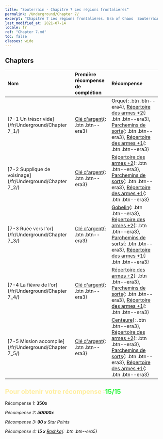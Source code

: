 ```yaml
---
title: "Souterrain - Chapitre 7 Les régions frontalières"
permalink: /Underground/Chapter 7/
excerpt: "Chapitre 7 Les régions frontalières. Era of Chaos  Souterrain - Chapitre 7. Les régions frontalières"
last_modified_at: 2021-07-14
locale: fr
ref: "Chapter 7.md"
toc: false
classes: wide
---
```


## Chapters

  | Nom |  Première récompense de complétion | Récompense |
  |:------------|:------------|:------------| 
  | [7-1 Un trésor vide](/fr/Underground/Chapter 7_1/) | [Clé d'argent](/ItemsFR/con_693/){: .btn .btn--era3} | [Orque](/ItemsFR/unt_219/){: .btn .btn--era4}, [Répertoire des armes +2](/ItemsFR/mat_32/){: .btn .btn--era3}, [Parchemins de sorts](/ItemsFR/con_694/){: .btn .btn--era3}, [Répertoire des armes +1](/ItemsFR/mat_25/){: .btn .btn--era3} |
  | [7-2 Supplique de voisinage](/fr/Underground/Chapter 7_2/) | [Clé d'argent](/ItemsFR/con_693/){: .btn .btn--era3} | [Répertoire des armes +2](/ItemsFR/mat_32/){: .btn .btn--era3}, [Parchemins de sorts](/ItemsFR/con_694/){: .btn .btn--era3}, [Répertoire des armes +1](/ItemsFR/mat_25/){: .btn .btn--era3} |
  | [7-3 Ruée vers l'or](/fr/Underground/Chapter 7_3/) | [Clé d'argent](/ItemsFR/con_693/){: .btn .btn--era3} | [Gobelin](/ItemsFR/unt_217/){: .btn .btn--era3}, [Répertoire des armes +2](/ItemsFR/mat_32/){: .btn .btn--era3}, [Parchemins de sorts](/ItemsFR/con_694/){: .btn .btn--era3}, [Répertoire des armes +1](/ItemsFR/mat_25/){: .btn .btn--era3} |
  | [7-4 La fièvre de l'or](/fr/Underground/Chapter 7_4/) | [Clé d'argent](/ItemsFR/con_693/){: .btn .btn--era3} | [Répertoire des armes +2](/ItemsFR/mat_32/){: .btn .btn--era3}, [Parchemins de sorts](/ItemsFR/con_694/){: .btn .btn--era3}, [Répertoire des armes +1](/ItemsFR/mat_25/){: .btn .btn--era3} |
  | [7-5 Mission accomplie](/fr/Underground/Chapter 7_5/) | [Clé d'argent](/ItemsFR/con_693/){: .btn .btn--era3} | [Centaure](/ItemsFR/unt_199/){: .btn .btn--era3}, [Répertoire des armes +2](/ItemsFR/mat_32/){: .btn .btn--era3}, [Parchemins de sorts](/ItemsFR/con_694/){: .btn .btn--era3}, [Répertoire des armes +1](/ItemsFR/mat_25/){: .btn .btn--era3} |


## <span style="color: #ffeea0">Pour obtenir votre récompense :</span><span style="color: #27f73a">15/15</span>

 Récompense 1:  **350x** <i class="fas fa-gem"/>

 Récompense 2:  **50000x** <i class="fas fa-coins"/>

 Récompense 3: **90 x** Star Points

 Récompense 4: **15 x** [Rashka](/ItemsFR/her_384/){: .btn .btn--era5}

